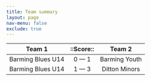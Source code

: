 ```yaml
---
title: Team summary
layout: page
nav-menu: false
exclude: true
---
```




|      Team 1       |  ::Score::  |    Team 2     |
|:-----------------:|:-----------:|:-------------:|
| Barming Blues U14 | 0 &mdash; 1 | Barming Youth |
| Barming Blues U14 | 1 &mdash; 3 | Ditton Minors |

 <br /><br /><br />